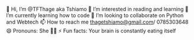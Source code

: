 👋 Hi, I’m @TFThage aka Tshiamo 
👀 I’m interested in reading and learning 
🌱 I’m currently learning how to code
💞️ I’m looking to collaborate on Python and Webtech 
📫 How to reach me thagetshiamo@gmail.com/ 0785303648
😄 Pronouns: She 🤷‍♀️
⚡ Fun facts: Your brain is constantly eating itself 

<!---
TFThage/TFThage is a ✨ special ✨ repository because its `README.md` (this file) appears on your GitHub profile.
You can click the Preview link to take a look at your changes.
--->
